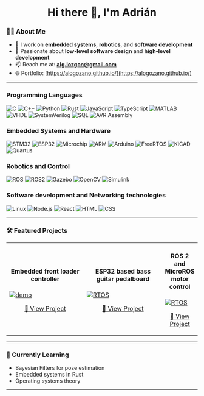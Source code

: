 <!-- Profile README for github.com/AlogoZano -->

<h1 align="center">Hi there 👋, I'm Adrián</h1>

### 👨‍💻 About Me

- 🔭 I work on **embedded systems**, **robotics**, and **software development**
- 🧠 Passionate about **low-level software design** and **high-level development**
- 📫 Reach me at: **alg.lozgon@gmail.com**
- 🌐 Portfolio: [https://alogozano.github.io/](https://alogozano.github.io/) 

---

### Programming Languages

![C](https://img.shields.io/badge/-C-00599C?style=flat-square&logo=c)
![C++](https://img.shields.io/badge/-C++-00599C?style=flat-square&logo=c%2B%2B)
![Python](https://img.shields.io/badge/-Python-3776AB?style=flat-square&logo=python)
![Rust](https://img.shields.io/badge/-Rust-000000?style=flat-square&logo=rust)
![JavaScript](https://img.shields.io/badge/-JavaScript-3178C6?style=flat-square&logo=javascript)
![TypeScript](https://img.shields.io/badge/-TypeScript-3178C6?style=flat-square&logo=typescript)
![MATLAB](https://img.shields.io/badge/-MATLAB-0076A8?style=flat-square&logo=Mathworks)
![VHDL](https://img.shields.io/badge/-VHDL-9B4F96?style=flat-square&logoColor=white)
![SystemVerilog](https://img.shields.io/badge/-SystemVerilog-5E4FA2?style=flat-square)
![SQL](https://img.shields.io/badge/-SQL-4479A1?style=flat-square&logo=mysql)
![AVR Assembly](https://img.shields.io/badge/-AVR%20ASM-6C3483?style=flat-square)

### Embedded Systems and Hardware
![STM32](https://img.shields.io/badge/-STM32-03234B?style=flat-square&logo=stmicroelectronics)
![ESP32](https://img.shields.io/badge/-ESP32-333333?style=flat-square&logo=espressif)
![Microchip](https://img.shields.io/badge/-Microchip-EC1C24?style=flat-square&logo=microchip)
![ARM](https://img.shields.io/badge/-ARM-0091BD?style=flat-square&logo=arm)
![Arduino](https://img.shields.io/badge/-Arduino-00979D?style=flat-square&logo=arduino)
![FreeRTOS](https://img.shields.io/badge/-FreeRTOS-2C3E50?style=flat-square&logo=freertos)
![KiCAD](https://img.shields.io/badge/-KiCAD-00599C?style=flat-square&logo=kicad)
![Quartus](https://img.shields.io/badge/-Quartus-0071C5?style=flat-square)

### Robotics and Control
![ROS](https://img.shields.io/badge/-ROS-22314E?style=flat-square&logo=ros)
![ROS2](https://img.shields.io/badge/-ROS%202-222D4C?style=flat-square&logo=ros)
![Gazebo](https://img.shields.io/badge/-Gazebo-888888?style=flat-square)
![OpenCV](https://img.shields.io/badge/-OpenCV-5C3EE8?style=flat-square&logo=opencv)
![Simulink](https://img.shields.io/badge/-Simulink-FF6F00?style=flat-square&logo=mathworks)

### Software development and Networking technologies
![Linux](https://img.shields.io/badge/-Linux-FCC624?style=flat-square&logo=linux)
![Node.js](https://img.shields.io/badge/-Node.js-339933?style=flat-square&logo=node.js)
![React](https://img.shields.io/badge/-React-20232A?style=flat-square&logo=react)
![HTML](https://img.shields.io/badge/-HTML5-E34F26?style=flat-square&logo=html5&logoColor=white)
![CSS](https://img.shields.io/badge/-CSS3-1572B6?style=flat-square&logo=css3)


---

### 🛠️ Featured Projects

<table>
  <tr>
    <td width="50%">
      <h4 align="center">Embedded front loader controller</h4>
      <a href="https://github.com/AlogoZano/Embedded-intelligent-control-platform">
        <img src="https://user-images.githubusercontent.com/your-image.gif" alt="demo" />
      </a>
      <p align="center">
        <a href="https://github.com/AlogoZano/Embedded-intelligent-control-platform">🔗 View Project</a>
      </p>
    </td>
    <td width="50%">
      <h4 align="center">ESP32 based bass guitar pedalboard</h4>
      <a href="https://github.com/AlogoZano/ESP32-Pedalboard">
        <img src="https://user-images.githubusercontent.com/your-rtos-image.gif" alt="RTOS" />
      </a>
      <p align="center">
        <a href="https://github.com/AlogoZano/ESP32-Pedalboard">🔗 View Project</a>
      </p>
    </td>
     <td width="50%">
      <h4 align="center">ROS 2 and MicroROS motor control</h4>
      <a href="https://github.com/AlogoZano/Robotics-Foundations-TE3001B">
        <img src="https://user-images.githubusercontent.com/your-rtos-image.gif" alt="RTOS" />
      </a>
      <p align="center">
        <a href="https://github.com/AlogoZano/Robotics-Foundations-TE3001B">🔗 View Project</a>
      </p>
    </td>
  </tr>
</table>

---

### 🔧 Currently Learning

- Bayesian Filters for pose estimation
- Embedded systems in Rust
- Operating systems theory

---


